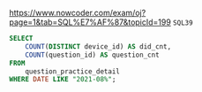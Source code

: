 https://www.nowcoder.com/exam/oj?page=1&tab=SQL%E7%AF%87&topicId=199
`SQL39`

```SQL
SELECT
    COUNT(DISTINCT device_id) AS did_cnt,
    COUNT(question_id) AS question_cnt
FROM
    question_practice_detail
WHERE DATE LIKE "2021-08%";
```
